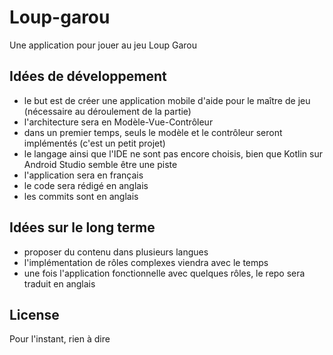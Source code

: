 # Loup-garou
Une application pour jouer au jeu Loup Garou

## Idées de développement 
* le but est de créer une application mobile d'aide pour le maître de jeu (nécessaire au déroulement de la partie)
* l'architecture sera en Modèle-Vue-Contrôleur
* dans un premier temps, seuls le modèle et le contrôleur seront implémentés (c'est un petit projet)
* le langage ainsi que l'IDE ne sont pas encore choisis, bien que Kotlin sur Android Studio semble être une piste
* l'application sera en français
* le code sera rédigé en anglais
* les commits sont en anglais

## Idées sur le long terme
* proposer du contenu dans plusieurs langues
* l'implémentation de rôles complexes viendra avec le temps
* une fois l'application fonctionnelle avec quelques rôles, le repo sera traduit en anglais

## License
Pour l'instant, rien à dire
